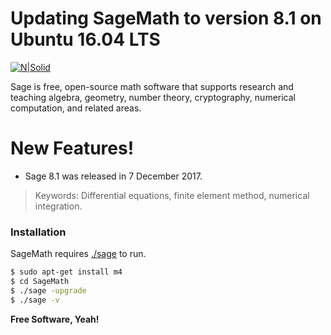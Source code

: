 # Updating SageMath to version 8.1 on Ubuntu 16.04 LTS

[![N|Solid](https://www.sagemath.org/pix/sage_logo_new_l_hc_edgy-nq8.png)](https://https://www.sagemath.org/)

Sage is free, open-source math software that supports research and teaching algebra, geometry, number theory, cryptography, numerical computation, and related areas.

# New Features!

  - Sage 8.1 was released in 7 December 2017.

> Keywords: Differential equations, finite element method, numerical integration.

### Installation

SageMath requires [./sage](https://sagemath.org/) to run.
```sh
$ sudo apt-get install m4
$ cd SageMath
$ ./sage -upgrade
$ ./sage -v
```

**Free Software, Yeah!**
